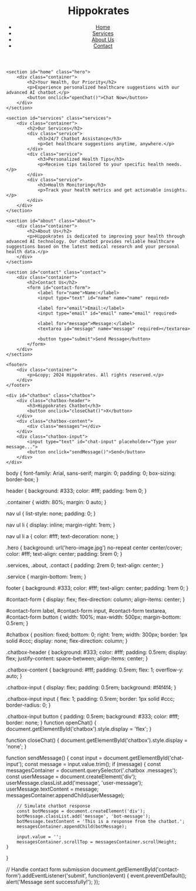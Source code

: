 <!DOCTYPE html>
<html lang="en">
<head>
    <meta charset="UTF-8">
    <meta name="viewport" content="width=device-width, initial-scale=1.0">
    <title>Hippokrates - Healthcare Chatbot Service</title>
    <link rel="stylesheet" href="styles.css">
    <script src="script.js" defer></script>
</head>
<body>
    <header>
        <div class="container">
            <h1>Hippokrates</h1>
            <nav>
                <ul>
                    <li><a href="#home">Home</a></li>
                    <li><a href="#services">Services</a></li>
                    <li><a href="#about">About Us</a></li>
                    <li><a href="#contact">Contact</a></li>
                </ul>
            </nav>
        </div>
    </header>

    <section id="home" class="hero">
        <div class="container">
            <h2>Your Health, Our Priority</h2>
            <p>Experience personalized healthcare suggestions with our advanced AI chatbot.</p>
            <button onclick="openChat()">Chat Now</button>
        </div>
    </section>

    <section id="services" class="services">
        <div class="container">
            <h2>Our Services</h2>
            <div class="service">
                <h3>24/7 Chatbot Assistance</h3>
                <p>Get healthcare suggestions anytime, anywhere.</p>
            </div>
            <div class="service">
                <h3>Personalized Health Tips</h3>
                <p>Receive tips tailored to your specific health needs.</p>
            </div>
            <div class="service">
                <h3>Health Monitoring</h3>
                <p>Track your health metrics and get actionable insights.</p>
            </div>
        </div>
    </section>

    <section id="about" class="about">
        <div class="container">
            <h2>About Us</h2>
            <p>Hippokrates is dedicated to improving your health through advanced AI technology. Our chatbot provides reliable healthcare suggestions based on the latest medical research and your personal health data.</p>
        </div>
    </section>

    <section id="contact" class="contact">
        <div class="container">
            <h2>Contact Us</h2>
            <form id="contact-form">
                <label for="name">Name:</label>
                <input type="text" id="name" name="name" required>
                
                <label for="email">Email:</label>
                <input type="email" id="email" name="email" required>
                
                <label for="message">Message:</label>
                <textarea id="message" name="message" required></textarea>
                
                <button type="submit">Send Message</button>
            </form>
        </div>
    </section>

    <footer>
        <div class="container">
            <p>&copy; 2024 Hippokrates. All rights reserved.</p>
        </div>
    </footer>

    <div id="chatbox" class="chatbox">
        <div class="chatbox-header">
            <h3>Hippokrates Chatbot</h3>
            <button onclick="closeChat()">X</button>
        </div>
        <div class="chatbox-content">
            <div class="messages"></div>
        </div>
        <div class="chatbox-input">
            <input type="text" id="chat-input" placeholder="Type your message...">
            <button onclick="sendMessage()">Send</button>
        </div>
    </div>
</body>
</html>
body {
    font-family: Arial, sans-serif;
    margin: 0;
    padding: 0;
    box-sizing: border-box;
}

header {
    background: #333;
    color: #fff;
    padding: 1rem 0;
}

.container {
    width: 80%;
    margin: 0 auto;
}

nav ul {
    list-style: none;
    padding: 0;
}

nav ul li {
    display: inline;
    margin-right: 1rem;
}

nav ul li a {
    color: #fff;
    text-decoration: none;
}

.hero {
    background: url('hero-image.jpg') no-repeat center center/cover;
    color: #fff;
    text-align: center;
    padding: 5rem 0;
}

.services, .about, .contact {
    padding: 2rem 0;
    text-align: center;
}

.service {
    margin-bottom: 1rem;
}

footer {
    background: #333;
    color: #fff;
    text-align: center;
    padding: 1rem 0;
}

#contact-form {
    display: flex;
    flex-direction: column;
    align-items: center;
}

#contact-form label, #contact-form input, #contact-form textarea, #contact-form button {
    width: 100%;
    max-width: 500px;
    margin-bottom: 0.5rem;
}

#chatbox {
    position: fixed;
    bottom: 0;
    right: 1rem;
    width: 300px;
    border: 1px solid #ccc;
    display: none;
    flex-direction: column;
}

.chatbox-header {
    background: #333;
    color: #fff;
    padding: 0.5rem;
    display: flex;
    justify-content: space-between;
    align-items: center;
}

.chatbox-content {
    background: #fff;
    padding: 0.5rem;
    flex: 1;
    overflow-y: auto;
}

.chatbox-input {
    display: flex;
    padding: 0.5rem;
    background: #f4f4f4;
}

.chatbox-input input {
    flex: 1;
    padding: 0.5rem;
    border: 1px solid #ccc;
    border-radius: 0;
}

.chatbox-input button {
    padding: 0.5rem;
    background: #333;
    color: #fff;
    border: none;
}
function openChat() {
    document.getElementById('chatbox').style.display = 'flex';
}

function closeChat() {
    document.getElementById('chatbox').style.display = 'none';
}

function sendMessage() {
    const input = document.getElementById('chat-input');
    const message = input.value.trim();
    if (message) {
        const messagesContainer = document.querySelector('.chatbox .messages');
        const userMessage = document.createElement('div');
        userMessage.classList.add('message', 'user-message');
        userMessage.textContent = message;
        messagesContainer.appendChild(userMessage);
        
        // Simulate chatbot response
        const botMessage = document.createElement('div');
        botMessage.classList.add('message', 'bot-message');
        botMessage.textContent = 'This is a response from the chatbot.';
        messagesContainer.appendChild(botMessage);

        input.value = '';
        messagesContainer.scrollTop = messagesContainer.scrollHeight;
    }
}

// Handle contact form submission
document.getElementById('contact-form').addEventListener('submit', function(event) {
    event.preventDefault();
    alert('Message sent successfully!');
});
